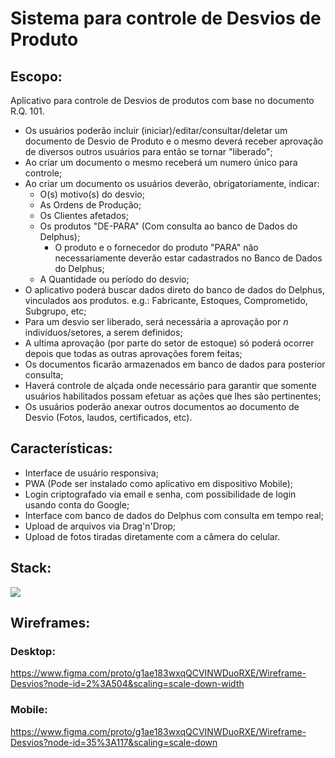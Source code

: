 # Sistema para controle de Desvios de Produto
## Escopo:
Aplicativo para controle de Desvios de produtos com base no documento   R.Q. 101.

- Os usuários poderão incluir (iniciar)/editar/consultar/deletar um documento de Desvio de Produto e o mesmo deverá receber aprovação de diversos outros usuários para então se tornar "liberado";
- Ao criar um documento o mesmo receberá um numero único para controle;
- Ao criar um documento os usuários deverão, obrigatoriamente, indicar:
  - O(s) motivo(s) do desvio;
  - As Ordens de Produção;
  - Os Clientes afetados;
  - Os produtos "DE-PARA" (Com consulta ao banco de Dados do Delphus);
    - O produto e o fornecedor do produto "PARA" não necessariamente deverão estar cadastrados no Banco de Dados do Delphus;
  - A Quantidade ou período do desvio;
- O aplicativo poderá buscar dados direto do banco de dados do Delphus, vinculados aos produtos. e.g.: Fabricante, Estoques, Comprometido, Subgrupo, etc;
- Para um desvio ser liberado, será necessária a aprovação por *n* indivíduos/setores, a serem definidos;
- A ultima aprovação (por parte do setor de estoque) só poderá ocorrer depois que todas as outras aprovações forem feitas;
- Os documentos ficarão armazenados em banco de dados para posterior consulta;
- Haverá controle de alçada onde necessário para garantir que somente usuários habilitados possam efetuar as ações que lhes são pertinentes;
- Os usuários poderão anexar outros documentos ao documento de Desvio (Fotos, laudos, certificados, etc).
  
## Características:
- Interface de usuário responsiva;
- PWA (Pode ser instalado como aplicativo em dispositivo Mobile);
- Login criptografado via email e senha, com possibilidade de login usando conta do Google;
- Interface com banco de dados do Delphus com consulta em tempo real;
- Upload de arquivos via Drag'n'Drop;
- Upload de fotos tiradas diretamente com a câmera do celular.

## Stack:
![]("./stack.png")

## Wireframes:

### **Desktop:**
https://www.figma.com/proto/g1ae183wxqQCVINWDuoRXE/Wireframe-Desvios?node-id=2%3A504&scaling=scale-down-width


### **Mobile:**
https://www.figma.com/proto/g1ae183wxqQCVINWDuoRXE/Wireframe-Desvios?node-id=35%3A117&scaling=scale-down
